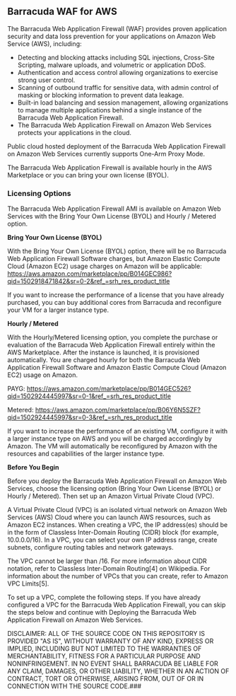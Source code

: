## Barracuda WAF for AWS

The Barracuda Web Application Firewall (WAF) provides proven application security and data loss prevention for your applications on Amazon Web Service (AWS), including:

- Detecting and blocking attacks including SQL injections, Cross-Site Scripting, malware uploads, and volumetric or application DDoS.
- Authentication and access control allowing organizations to exercise strong user control.
- Scanning of outbound traffic for sensitive data, with admin control of masking or blocking information to prevent data leakage.
- Built-in load balancing and session management, allowing organizations to manage multiple applications behind a single instance of the Barracuda Web Application Firewall.
- The Barracuda Web Application Firewall on Amazon Web Services protects your applications in the cloud.

Public cloud hosted deployment of the Barracuda Web Application Firewall on Amazon Web Services currently supports One-Arm Proxy Mode.

The Barracuda Web Application Firewall is available hourly in the AWS Marketplace or you can bring your own license (BYOL).

### Licensing Options

The Barracuda Web Application Firewall AMI is available on Amazon Web Services with the Bring Your Own License (BYOL) and Hourly / Metered option.

**Bring Your Own License (BYOL)**

With the Bring Your Own License (BYOL) option, there will be no Barracuda Web Application Firewall Software charges, but Amazon Elastic Compute Cloud (Amazon EC2) usage charges on Amazon will be applicable:
https://aws.amazon.com/marketplace/pp/B014GEC986?qid=1502918471842&sr=0-2&ref_=srh_res_product_title

If you want to increase the performance of a license that you have already purchased, you can buy additional cores from Barracuda and reconfigure your VM for a larger instance type.

**Hourly / Metered**

With the Hourly/Metered licensing option, you complete the purchase or evaluation of the Barracuda Web Application Firewall entirely within the AWS Marketplace. After the instance is launched, it is provisioned automatically. You are charged hourly for both the Barracuda Web Application Firewall Software and Amazon Elastic Compute Cloud (Amazon EC2) usage on Amazon.

PAYG: https://aws.amazon.com/marketplace/pp/B014GEC526?qid=1502924445997&sr=0-1&ref_=srh_res_product_title

Metered: https://aws.amazon.com/marketplace/pp/B06Y6N5SZF?qid=1502924445997&sr=0-3&ref_=srh_res_product_title

If you want to increase the performance of an existing VM, configure it with a larger instance type on AWS and you will be charged accordingly by Amazon. The VM will automatically be reconfigured by Amazon with the resources and capabilities of the larger instance type.

**Before You Begin**

Before you deploy the Barracuda Web Application Firewall on Amazon Web Services, choose the licensing option (Bring Your Own License (BYOL) or Hourly / Metered). Then set up an Amazon Virtual Private Cloud (VPC).

A Virtual Private Cloud (VPC) is an isolated virtual network on Amazon Web Services (AWS) Cloud where you can launch AWS resources, such as Amazon EC2 instances. When creating a VPC, the IP address(es) should be in the form of Classless Inter-Domain Routing (CIDR) block (for example, 10.0.0.0/16). In a VPC, you can select your own IP address range, create subnets, configure routing tables and network gateways.

The VPC cannot be larger than /16.
For more information about CIDR notation, refer to Classless Inter-Domain Routing[4] on Wikipedia. For information about the number of VPCs that you can create, refer to Amazon VPC Limits[5].

To set up a VPC, complete the following steps. If you have already configured a VPC for the Barracuda Web Application Firewall, you can skip the steps below and continue with Deploying the Barracuda Web Application Firewall on Amazon Web Services.

DISCLAIMER: ALL OF THE SOURCE CODE ON THIS REPOSITORY IS PROVIDED "AS IS", WITHOUT WARRANTY OF ANY KIND, EXPRESS OR IMPLIED, INCLUDING BUT NOT LIMITED TO THE WARRANTIES OF MERCHANTABILITY, FITNESS FOR A PARTICULAR PURPOSE AND NONINFRINGEMENT. IN NO EVENT SHALL BARRACUDA BE LIABLE FOR ANY CLAIM, DAMAGES, OR OTHER LIABILITY, WHETHER IN AN ACTION OF CONTRACT, TORT OR OTHERWISE, ARISING FROM, OUT OF OR IN CONNECTION WITH THE SOURCE CODE.###

